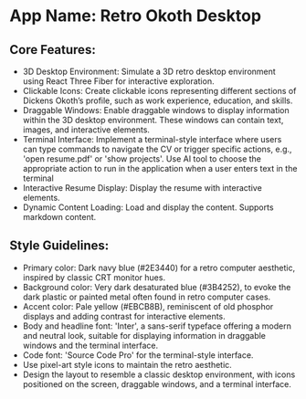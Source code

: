 # **App Name**: Retro Okoth Desktop

## Core Features:

- 3D Desktop Environment: Simulate a 3D retro desktop environment using React Three Fiber for interactive exploration.
- Clickable Icons: Create clickable icons representing different sections of Dickens Okoth’s profile, such as work experience, education, and skills.
- Draggable Windows: Enable draggable windows to display information within the 3D desktop environment. These windows can contain text, images, and interactive elements.
- Terminal Interface: Implement a terminal-style interface where users can type commands to navigate the CV or trigger specific actions, e.g., 'open resume.pdf' or 'show projects'. Use AI tool to choose the appropriate action to run in the application when a user enters text in the terminal
- Interactive Resume Display: Display the resume with interactive elements.
- Dynamic Content Loading: Load and display the content. Supports markdown content.

## Style Guidelines:

- Primary color: Dark navy blue (#2E3440) for a retro computer aesthetic, inspired by classic CRT monitor hues.
- Background color: Very dark desaturated blue (#3B4252), to evoke the dark plastic or painted metal often found in retro computer cases.
- Accent color: Pale yellow (#EBCB8B), reminiscent of old phosphor displays and adding contrast for interactive elements.
- Body and headline font: 'Inter', a sans-serif typeface offering a modern and neutral look, suitable for displaying information in draggable windows and the terminal interface.
- Code font: 'Source Code Pro' for the terminal-style interface.
- Use pixel-art style icons to maintain the retro aesthetic.
- Design the layout to resemble a classic desktop environment, with icons positioned on the screen, draggable windows, and a terminal interface.